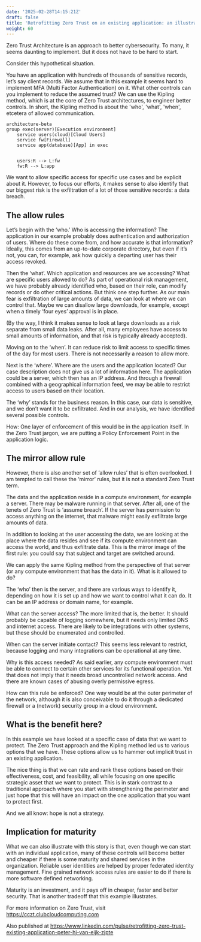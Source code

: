 ```yaml
---
date: '2025-02-28T14:15:21Z'
draft: false
title: 'Retrofitting Zero Trust on an existing application: an illustration'
weight: 60
---
```

Zero Trust Architecture is an approach to better cybersecurity. To many, it seems daunting to implement. But it does not have to be hard to start.

Consider this hypothetical situation.

You have an application with hundreds of thousands of sensitive records, let’s say client records. We assume that in this example it seems hard to implement MFA (Multi Factor Authentication) on it. What other controls can you implement to reduce the assumed trust? We can use the Kipling method, which is at the core of Zero Trust architectures, to engineer better controls. In short, the Kipling method is about the 'who', 'what', 'when', etcetera of allowed communication.

```mermaid
architecture-beta
group exec(server)[Execution environment]
    service users(cloud)[Cloud Users]
    service fw[Firewall]
    service app(database)[App] in exec


    users:R --> L:fw
    fw:R --> L:app
```

We want to allow specific access for specific use cases and be explicit about it. However, to focus our efforts, it makes sense to also identify that our biggest risk is the exfiltration of a lot of those sensitive records: a data breach.

## The allow rules

Let’s begin with the ‘who.’ Who is accessing the information? The application in our example probably does authentication and authorization of users. Where do these come from, and how accurate is that information? Ideally, this comes from an up-to-date corporate directory, but even if it’s not, you can, for example, ask how quickly a departing user has their access revoked.

Then the ‘what’. Which application and resources are we accessing? What are specific users allowed to do? As part of operational risk management, we have probably already identified who, based on their role, can modify records or do other critical actions. But think one step further. As our main fear is exfiltration of large amounts of data, we can look at where we can control that. Maybe we can disallow large downloads, for example, except when a timely ‘four eyes’ approval is in place.

(By the way, I think it makes sense to look at large downloads as a risk separate from small data leaks. After all, many employees have access to small amounts of information, and that risk is typically already accepted).

Moving on to the ‘when’. It can reduce risk to limit access to specific times of the day for most users. There is not necessarily a reason to allow more.

Next is the ‘where’. Where are the users and the application located? Our case description does not give us a lot of information here. The application could be a server, which then has an IP address. And through a firewall combined with a geographical information feed, we may be able to restrict access to users based on their location.

The ‘why’ stands for the business reason. In this case, our data is sensitive, and we don’t want it to be exfiltrated. And in our analysis, we have identified several possible controls.

How: One layer of enforcement of this would be in the application itself. In the Zero Trust jargon, we are putting a Policy Enforcement Point in the application logic.

## The mirror allow rule

However, there is also another set of ‘allow rules’ that is often overlooked. I am tempted to call these the ‘mirror’ rules, but it is not a standard Zero Trust term.

The data and the application reside in a compute environment, for example a server. There may be malware running in that server. After all, one of the tenets of Zero Trust is ‘assume breach’. If the server has permission to access anything on the internet, that malware might easily exfiltrate large amounts of data.

In addition to looking at the user accessing the data, we are looking at the place where the data resides and see if its compute environment can access the world, and thus exfiltrate data. This is the mirror image of the first rule: you could say that subject and target are switched around.

We can apply the same Kipling method from the perspective of that server (or any compute environment that has the data in it). What is it allowed to do?

The ‘who’ then is the server, and there are various ways to identify it, depending on how it is set up and how we want to control what it can do. It can be an IP address or domain name, for example.

What can the server access? The more limited that is, the better. It should probably be capable of logging somewhere, but it needs only limited DNS and internet access. There are likely to be integrations with other systems, but these should be enumerated and controlled.

When can the server initiate contact? This seems less relevant to restrict, because logging and many integrations can be operational at any time.

Why is this access needed? As said earlier, any compute environment must be able to connect to certain other services for its functional operation. Yet that does not imply that it needs broad uncontrolled network access. And there are known cases of abusing overly permissive egress.

How can this rule be enforced? One way would be at the outer perimeter of the network, although it is also conceivable to do it through a dedicated firewall or a (network) security group in a cloud environment.

## What is the benefit here?

In this example we have looked at a specific case of data that we want to protect. The Zero Trust approach and the Kipling method led us to various options that we have. These options allow us to hammer out implicit trust in an existing application.

The nice thing is that we can rate and rank these options based on their effectiveness, cost, and feasibility, all while focusing on one specific strategic asset that we want to protect. This is in stark contrast to a traditional approach where you start with strengthening the perimeter and just hope that this will have an impact on the one application that you want to protect first.

And we all know: hope is not a strategy.

## Implication for maturity

What we can also illustrate with this story is that, even though we can start with an individual application, many of these controls will become better and cheaper if there is some maturity and shared services in the organization. Reliable user identities are helped by proper federated identity management. Fine grained network access rules are easier to do if there is more software defined networking.

Maturity is an investment, and it pays off in cheaper, faster and better security. That is another tradeoff that this example illustrates.

For more information on Zero Trust, visit <https://cczt.clubcloudcomputing.com>

Also published at <https://www.linkedin.com/pulse/retrofitting-zero-trust-existing-application-peter-hj-van-eijk-zjpte>
